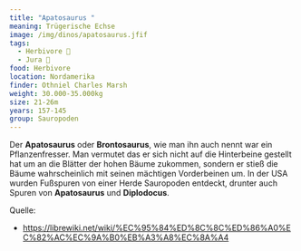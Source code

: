 ```yaml
---
title: "Apatosaurus "
meaning: Trügerische Echse
image: /img/dinos/apatosaurus.jfif
tags:
  - Herbivore 🌿
  - Jura 🦴
food: Herbivore
location: Nordamerika
finder: Othniel Charles Marsh
weight: 30.000-35.000kg
size: 21-26m
years: 157-145
group: Sauropoden
---
```

Der **Apatosaurus** oder **Brontosaurus**, wie man ihn auch nennt war ein Pflanzenfresser. Man vermutet das er sich nicht auf die Hinterbeine gestellt hat um an die Blätter der hohen Bäume zukommen, sondern er stieß die Bäume wahrscheinlich mit seinen mächtigen Vorderbeinen um. In der USA wurden Fußspuren von einer Herde Sauropoden entdeckt, drunter auch Spuren von **Apatosaurus** und **Diplodocus**. 





Quelle:

* <https://librewiki.net/wiki/%EC%95%84%ED%8C%8C%ED%86%A0%EC%82%AC%EC%9A%B0%EB%A3%A8%EC%8A%A4>